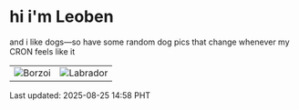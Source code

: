# hi i'm Leoben

and i like dogs—so have some random dog pics that change whenever my CRON feels like it

|  |  |
|--------|----------|
| ![Borzoi](https://random-dog-vercel.vercel.app/api/random-borzoi?v=1756105123) | ![Labrador](https://random-dog-vercel.vercel.app/api/random-labrador?v=1756105123) |

Last updated: 2025-08-25 14:58 PHT
